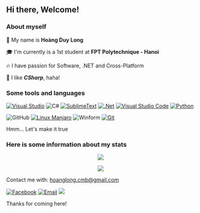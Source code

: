 ## Hi there, Welcome!
### About myself

👤 My name is **Hoàng Duy Long**

🎓 I'm currently is a 1st student at **FPT Polytechnique - Hanoi**

🔥 I have passion for Software, .NET and Cross-Platform

🙈 I like **_CSharp_**, haha!

### Some tools and languages

[![Visual Studio](https://img.shields.io/badge/Visual%20Studio-76549A.svg?style=for-the-badge&logo=visual-studio&logoColor=while)](https://visualstudio.microsoft.com/)
![C#](https://img.shields.io/badge/c%23-%23355764.svg?style=for-the-badge)
[![SublimeText](https://img.shields.io/badge/sublimetext-1B2430.svg?style=for-the-badge&logo=sublimetext&logoColor=while)](https://www.sublimetext.com/)
[![.Net](https://img.shields.io/badge/.NET-B2A4FF?style=for-the-badge)](https://dotnet.microsoft.com/en-us/)
[![Visual Studio Code](https://img.shields.io/badge/Visual%20Studio%20Code-0078AA.svg?style=for-the-badge&logo=visual-studio-code&logoColor=while)](https://code.visualstudio.com/)
[![Python](https://img.shields.io/badge/Python-%23495C83.svg?style=for-the-badge&logo=python&logoColor=%23F7DF1E)](https://www.python.org/)

![GitHub](https://img.shields.io/badge/github-%232C3639.svg?style=for-the-badge&logo=github&logoColor=white)
[![Linux Manjaro](https://img.shields.io/badge/manjaro-%2353BF9D.svg?style=for-the-badge&logo=manjaro&logoColor=white)](https://manjaro.org/)
![Winform](https://img.shields.io/badge/winform-%23FF7396.svg?style=for-the-badge&logo=windows&logoColor=white)
[![Git](https://img.shields.io/badge/git-%23F77E21.svg?style=for-the-badge&logo=git&logoColor=white)](https://git-scm.com/)

Hmm... Let's make it true

### Here is some information about my stats

<p align="center">   
    <img src="https://github-readme-stats-sigma-five.vercel.app/api/top-langs/?username=hlk9&exclude_repo=&layout=compact&theme=dracula">
</p>
<p align="center">
<img src="https://github-readme-streak-stats.herokuapp.com/?user=hlk9&theme=blueberry&fire=FF7396&ring=FF7396">    
</p>

Contact me with: hoanglong.cmb@gmail.com

[![Facebook](https://img.shields.io/badge/facebook-%230AA1DD.svg?style=for-the-badge)](https://facebook.com/hlong.cmb)
[![Email](https://img.shields.io/badge/email-%23B20600.svg?style=for-the-badge&logo=email)](mailto:hoanglong.cmb@gmail.com)
[![](https://visitcount.itsvg.in/api?id=hlk9&label=Profile%20Views&color=1&icon=5&pretty=true)](https://visitcount.itsvg.in)

Thanks for coming here!


<!--
**HLK9/HLK9** is a ✨ _special_ ✨ repository because its `README.md` (this file) appears on your GitHub profile.

Here are some ideas to get you started:

- 🔭 I’m currently working on ...
- 🌱 I’m currently learning ...
- 👯 I’m looking to collaborate on ...
- 🤔 I’m looking for help with ...
- 💬 Ask me about ...
- 📫 How to reach me: ...
- 😄 Pronouns: ...
- ⚡ Fun fact: ...
-->
